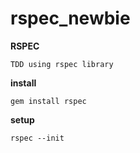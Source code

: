 # rspec_newbie

**RSPEC**

`TDD using rspec library`

**install**

`gem install rspec`

**setup**

`rspec --init`
